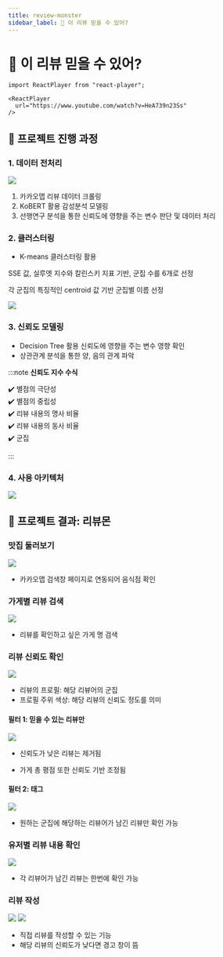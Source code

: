 ```yaml
---
title: review-monster
sidebar_label: 💬 이 리뷰 믿을 수 있어?
---
```


# 💬 이 리뷰 믿을 수 있어?

```mdx-code-block
import ReactPlayer from "react-player";

<ReactPlayer
  url="https://www.youtube.com/watch?v=HeA739n23Ss"
/>
```

## 💬 프로젝트 진행 과정

### 1. 데이터 전처리

![](./assets/review-monster/1.png)

1. 카카오맵 리뷰 데이터 크롤링
2. KoBERT 활용 감성분석 모델링
3. 선행연구 분석을 통한 신뢰도에 영향을 주는 변수 판단 및 데이터 처리

### 2. 클러스터링

- K-means 클러스터링 활용

SSE 값, 실루엣 지수와 칼린스키 지표 기반, 군집 수를 6개로 선정

각 군집의 특징적인 centroid 값 기반 군집별 이름 선정

![](./assets/review-monster/2.png)

### 3. 신뢰도 모델링

- Decision Tree 활용 신뢰도에 영향을 주는 변수 영향 확인
- 상관관계 분석을 통한 양, 음의 관계 파악

:::note **신뢰도 지수 수식**

✔️ 별점의 극단성  
✔️ 별점의 중립성  
✔️ 리뷰 내용의 명사 비율  
✔️ 리뷰 내용의 동사 비율  
✔️ 군집

:::

### 4. 사용 아키텍처

![](./assets/review-monster/3.png)

## 💬 프로젝트 결과: 리뷰몬

### 맛집 둘러보기

![](./assets/review-monster/5.png)

- 카카오맵 검색창 페이지로 연동되어 음식점 확인

### 가게별 리뷰 검색

![](./assets/review-monster/6.png)

- 리뷰를 확인하고 싶은 가게 명 검색

### 리뷰 신뢰도 확인

![](./assets/review-monster/7.png)

- 리뷰의 프로필: 해당 리뷰어의 군집
- 프로필 주위 색상: 해당 리뷰의 신뢰도 정도를 의미

#### 필터 1: 믿을 수 있는 리뷰만

![](./assets/review-monster/8.png)

- 신뢰도가 낮은 리뷰는 제거됨

- 가게 총 평점 또한 신뢰도 기반 조정됨

#### 필터 2: 태그

![](./assets/review-monster/9.png)

- 원하는 군집에 해당하는 리뷰어가 남긴 리뷰만 확인 가능

### 유저별 리뷰 내용 확인

![](./assets/review-monster/10.png)

- 각 리뷰어가 남긴 리뷰는 한번에 확인 가능

### 리뷰 작성

![](./assets/review-monster/11.png)
![](./assets/review-monster/12.png)

- 직접 리뷰를 작성할 수 있는 기능
- 해당 리뷰의 신뢰도가 낮다면 경고 창이 뜸
